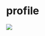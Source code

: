 # profile


[![](http://img.youtube.com/vi/xYiYIjlAgHY/0.jpg)](http://www.youtube.com/watch?v=xYiYIjlAgHY "[ Kube 33 ] Set up MetalLB Load Balancing for Bare Metal Kubernetes")

